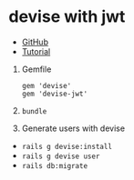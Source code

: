 # devise with jwt

- [GitHub](https://github.com/heartcombo/devise)
- [Tutorial](https://enlear.academy/how-to-create-a-rails-6-api-with-devise-jwt-46fa35085e85)

1. Gemfile

   ```shell
   gem 'devise'
   gem 'devise-jwt'
   ```

2. `bundle`
3. Generate users with devise

- `rails g devise:install`
- `rails g devise user`
- `rails db:migrate`
